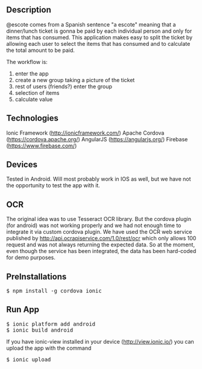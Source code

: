 Description
-----------------

@escote comes from a Spanish sentence "a escote" meaning that a dinner/lunch ticket is gonna be paid by each individual person and only for items that has consumed. 
This application makes easy to split the ticket by allowing each user to select the items that has consumed and to calculate the total amount to be paid.

The workflow is:
1. enter the app
2. create a new group taking a picture of the ticket
3. rest of users (friends?) enter the group
4. selection of items
5. calculate value

Technologies
-----------------
Ionic Framework (http://ionicframework.com/)
Apache Cordova (https://cordova.apache.org/)
AngularJS (https://angularjs.org/)
Firebase (https://www.firebase.com/)


Devices
-----------------
Tested in Android. Will most probably work in IOS as well, but we have not the opportunity to test the app with it.

OCR
-----------------
The original idea was to use Tesseract OCR library. But the cordova plugin (for android) was not working properly and we had not enough time to integrate it via custom cordova plugin.
We have used the OCR web service published by http://api.ocrapiservice.com/1.0/rest/ocr which only allows 100 request and was not always returning the expected data. 
So at the moment, even though the service has been integrated, the data has been hard-coded for demo purposes.  

PreInstallations
-----------------
<pre>
$ npm install -g cordova ionic
</pre>

Run App
-----------------

<pre>
$ ionic platform add android
$ ionic build android
</pre>

If you have ionic-view installed in your device (http://view.ionic.io/) you can upload the app with the command

<pre>
$ ionic upload
</pre>